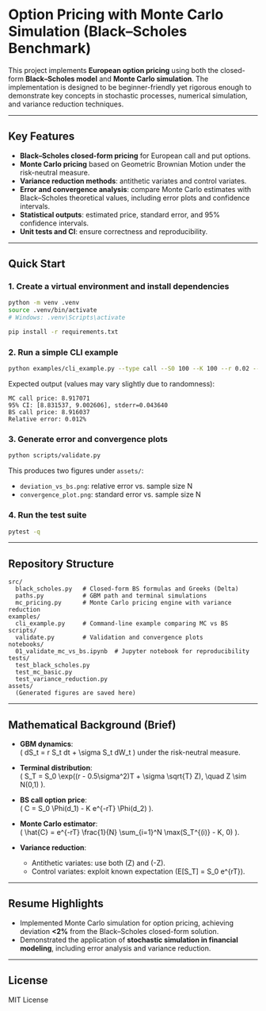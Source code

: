 # Option Pricing with Monte Carlo Simulation (Black–Scholes Benchmark)

This project implements **European option pricing** using both the closed-form **Black–Scholes model** and **Monte Carlo simulation**. The implementation is designed to be beginner-friendly yet rigorous enough to demonstrate key concepts in stochastic processes, numerical simulation, and variance reduction techniques.

---

## Key Features

- **Black–Scholes closed-form pricing** for European call and put options.
- **Monte Carlo pricing** based on Geometric Brownian Motion under the risk-neutral measure.
- **Variance reduction methods**: antithetic variates and control variates.
- **Error and convergence analysis**: compare Monte Carlo estimates with Black–Scholes theoretical values, including error plots and confidence intervals.
- **Statistical outputs**: estimated price, standard error, and 95% confidence intervals.
- **Unit tests and CI**: ensure correctness and reproducibility.

---

## Quick Start

### 1. Create a virtual environment and install dependencies

```bash
python -m venv .venv
source .venv/bin/activate
# Windows: .venv\Scripts\activate

pip install -r requirements.txt
```

### 2. Run a simple CLI example

```bash
python examples/cli_example.py --type call --S0 100 --K 100 --r 0.02 --sigma 0.2 --T 1 --n_sims 100000 --antithetic
```

Expected output (values may vary slightly due to randomness):

```
MC call price: 8.917071
95% CI: [8.831537, 9.002606], stderr=0.043640
BS call price: 8.916037
Relative error: 0.012%
```

### 3. Generate error and convergence plots

```bash
python scripts/validate.py
```

This produces two figures under `assets/`:

- `deviation_vs_bs.png`: relative error vs. sample size N
- `convergence_plot.png`: standard error vs. sample size N

### 4. Run the test suite

```bash
pytest -q
```

---

## Repository Structure

```
src/
  black_scholes.py   # Closed-form BS formulas and Greeks (Delta)
  paths.py           # GBM path and terminal simulations
  mc_pricing.py      # Monte Carlo pricing engine with variance reduction
examples/
  cli_example.py     # Command-line example comparing MC vs BS
scripts/
  validate.py        # Validation and convergence plots
notebooks/
  01_validate_mc_vs_bs.ipynb  # Jupyter notebook for reproducibility
tests/
  test_black_scholes.py
  test_mc_basic.py
  test_variance_reduction.py
assets/
  (Generated figures are saved here)
```

---

## Mathematical Background (Brief)

- **GBM dynamics**:  
  \( dS_t = r S_t dt + \sigma S_t dW_t \) under the risk-neutral measure.

- **Terminal distribution**:  
  \( S_T = S_0 \exp((r - 0.5\sigma^2)T + \sigma \sqrt{T} Z), \quad Z \sim N(0,1) \).

- **BS call option price**:  
  \( C = S_0 \Phi(d_1) - K e^{-rT} \Phi(d_2) \).

- **Monte Carlo estimator**:  
  \( \hat{C} = e^{-rT} \frac{1}{N} \sum_{i=1}^N \max(S_T^{(i)} - K, 0) \).

- **Variance reduction**:  
  - Antithetic variates: use both \(Z\) and \(-Z\).  
  - Control variates: exploit known expectation \(E[S_T] = S_0 e^{rT}\).

---

## Resume Highlights

- Implemented Monte Carlo simulation for option pricing, achieving deviation **<2%** from the Black–Scholes closed-form solution.
- Demonstrated the application of **stochastic simulation in financial modeling**, including error analysis and variance reduction.

---

## License

MIT License

